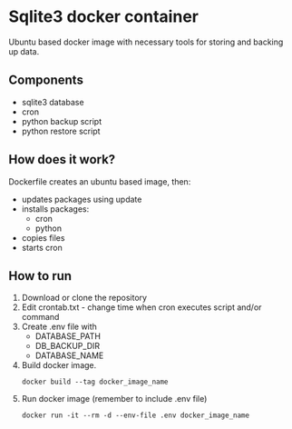 # Sqlite3 docker container 
Ubuntu based docker image with necessary tools for storing and backing up data.

## Components
- sqlite3 database
- cron
- python backup script
- python restore script

## How does it work?

Dockerfile creates an ubuntu based image, then:
- updates packages using update
- installs packages:
    - cron
    - python
- copies files
- starts cron

## How to run
1. Download or clone the repository
2. Edit crontab.txt - change time when cron executes script and/or command
3. Create .env file with
    - DATABASE_PATH
    - DB_BACKUP_DIR
    - DATABASE_NAME
4. Build docker image. 
    ```
    docker build --tag docker_image_name
    ```
5. Run docker image (remember to include .env file)
    ```
    docker run -it --rm -d --env-file .env docker_image_name
    ```


